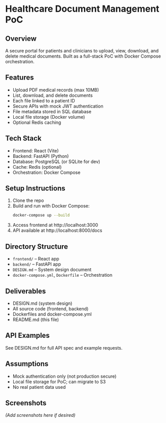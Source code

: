# Healthcare Document Management PoC

## Overview
A secure portal for patients and clinicians to upload, view, download, and delete medical documents. Built as a full-stack PoC with Docker Compose orchestration.

## Features
- Upload PDF medical records (max 10MB)
- List, download, and delete documents
- Each file linked to a patient ID
- Secure APIs with mock JWT authentication
- File metadata stored in SQL database
- Local file storage (Docker volume)
- Optional Redis caching

## Tech Stack
- Frontend: React (Vite)
- Backend: FastAPI (Python)
- Database: PostgreSQL (or SQLite for dev)
- Cache: Redis (optional)
- Orchestration: Docker Compose

## Setup Instructions
1. Clone the repo
2. Build and run with Docker Compose:
   ```sh
   docker-compose up --build
   ```
3. Access frontend at http://localhost:3000
4. API available at http://localhost:8000/docs

## Directory Structure
- `frontend/` – React app
- `backend/` – FastAPI app
- `DESIGN.md` – System design document
- `docker-compose.yml`, `Dockerfile` – Orchestration

## Deliverables
- DESIGN.md (system design)
- All source code (frontend, backend)
- Dockerfiles and docker-compose.yml
- README.md (this file)

## API Examples
See DESIGN.md for full API spec and example requests.

## Assumptions
- Mock authentication only (not production secure)
- Local file storage for PoC; can migrate to S3
- No real patient data used

## Screenshots
*(Add screenshots here if desired)* 